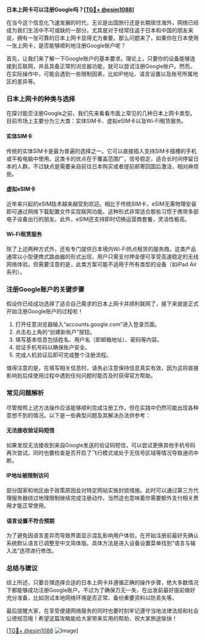 **日本上网卡可以注册Google吗？[[TG💪+ @esim1088](https://t.me/s/esim1088)]**

在当今这个信息化飞速发展的时代，无论是出国旅行还是长期居住海外，网络已经成为我们生活中不可或缺的一部分。尤其是对于经常往返于日本和中国的朋友来说，拥有一张可靠的日本上网卡显得尤为重要。那么问题来了，如果你在日本使用一张上网卡，是否能够顺利地注册Google账户呢？

首先，让我们来了解一下Google账户的基本要求。理论上，只要你的设备能够连接到互联网，并且具备正常的浏览器功能，就可以尝试注册Google账户。然而，在实际操作中，可能会遇到一些限制因素，比如IP地址、语言设置以及账号所属地区的差异等。

### **日本上网卡的种类与选择**
在探讨能否注册Google之前，我们先来看看市面上常见的几种日本上网卡类型。目前市场上主要分为三大类：实体SIM卡、虚拟eSIM卡以及Wi-Fi租赁服务。

#### **实体SIM卡**
传统的实体SIM卡是最为普遍的选择之一。它可以直接插入支持SIM卡插槽的手机或平板电脑中使用。这类卡的优点在于覆盖范围广，信号稳定，适合长时间停留日本的人群。不过缺点是需要亲自前往日本购买或者提前邮寄回国后激活，相对麻烦些。

#### **虚拟eSIM卡**
近年来兴起的eSIM技术越来越受到欢迎。相比于传统SIM卡，eSIM无需物理安装即可通过网络下载配置文件实现联网功能。这种形式非常适合那些习惯于携带多部电子设备出行的朋友。此外，eSIM还支持即时切换运营商套餐，灵活性极高。

#### **Wi-Fi租赁服务**
除了上述两种方式外，还有专门提供日本境内Wi-Fi热点租赁的服务商。这类产品通常以小型便携式路由器的形式出现，用户只需支付押金便可享受高速稳定的无线网络体验。但需要注意的是，此类方案可能不适用于所有类型的设备（如iPad Air系列）。

### **注册Google账户的关键步骤**
假设你已经成功选择了适合自己需求的日本上网卡并顺利联网了，接下来就是正式开始注册Google账户的过程啦！

1. 打开任意浏览器输入“accounts.google.com”进入登录页面。
2. 点击右上角的“创建新账户”按钮。
3. 填写基本信息包括姓名、用户名（即邮箱地址）、密码等内容。
4. 验证手机号码以确保账户安全。
5. 完成人机验证后即可完成整个注册流程。

值得注意的是，在填写相关信息时，请务必注意保持信息真实有效，因为这将直接影响到后续使用过程中遇到任何问题时能否及时获得官方帮助。

### **常见问题解析**
尽管按照上述方法操作应该能够顺利完成注册工作，但在实践中仍然可能出现各种意想不到的情况。以下是一些典型问题及其解决办法供参考：

#### **无法接收验证码短信**
如果发现无法接收到来自Google发送的验证码短信，可以尝试更换其他手机号码再次尝试。同时也要检查是否开启了飞行模式或处于无信号区域等情况导致通讯中断。

#### **IP地址被限制访问**
部分国家和地区由于政策原因会对特定网站实施封锁措施。此时可以通过第三方代理服务器绕过地理限制继续完成注册动作。当然这也意味着你需要额外支付相关费用才能正常使用。

#### **语言设置不符合预期**
为了避免因语言差异而导致界面显示混乱影响用户体验，在开始注册前最好先确认系统默认语言已调整至中文简体版。具体方法是进入设备设置菜单找到“语言与输入法”选项进行修改。

### **总结与建议**
综上所述，只要合理选择合适的日本上网卡并遵循正确的操作步骤，绝大多数情况下都能够成功注册Google账户。不过为了确保万无一失，在出发前最好提前做好充分准备，比如测试本地网络环境是否正常、备份重要资料以防丢失等。

最后提醒大家，在享受便捷网络服务的同时也要时刻牢记遵守当地法律法规和社会公德规范哦！希望这篇攻略能给大家带来实用的帮助，祝大家旅途愉快！

[[TG💪+ @esim1088](https://t.me/s/esim1088) ![Image](https://i.postimg.cc/4NQfJmqS/Snipaste-2025-05-13-00-14-12.png)]